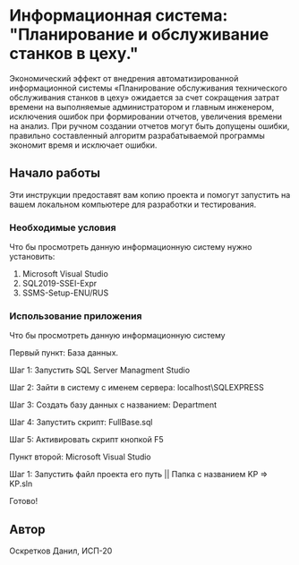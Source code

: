 # Информационная система: "Планирование и обслуживание станков в цеху."
Экономический эффект от внедрения автоматизированной информационной системы «Планирование обслуживания технического обслуживания станков в цеху» ожидается за счет сокращения затрат времени на выполняемые администратором и главным инженером, исключения ошибок при формировании отчетов, увеличения времени на анализ. При ручном создании отчетов могут быть допущены ошибки, правильно составленный алгоритм разрабатываемой программы экономит время и исключает ошибки.

## Начало работы

Эти инструкции предоставят вам копию проекта и помогут запустить на вашем локальном компьютере для разработки и тестирования.

### Необходимые условия

Что бы просмотреть данную информационную систему нужно установить:

1. Microsoft Visual Studio
2. SQL2019-SSEI-Expr
3. SSMS-Setup-ENU/RUS

### Использование приложения

Что бы просмотреть данную информационную систему

Первый пункт: База данных.

Шаг 1: Запустить SQL Server Managment Studio

Шаг 2: Зайти в систему с именем сервера: localhost\SQLEXPRESS

Шаг 3: Создать базу данных с названием: Department

Шаг 4: Запустить скрипт: FullBase.sql

Шаг 5: Активировать скрипт кнопкой F5

Пункт второй: Microsoft Visual Studio

Шаг 1: Запустить файл проекта его путь || Папка с названием KP => KP.sln


Готово!


## Автор
Оскретков Данил, ИСП-20
